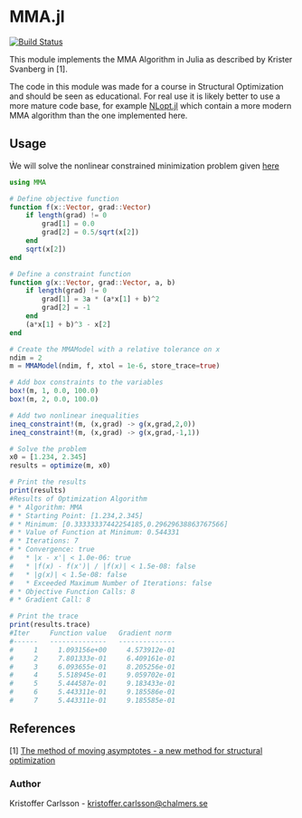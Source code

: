 # MMA.jl

[![Build Status](https://travis-ci.org/KristofferC/MMA.jl.svg?branch=master)](https://travis-ci.org/KristofferC/MMA.jl)

This module implements the MMA Algorithm in Julia as described by Krister Svanberg in [1].

The code in this module was made for a course in Structural Optimization and should be seen as educational. For real use it is likely better to use a more mature code base, for example [NLopt.jl](https://github.com/JuliaOpt/NLopt.jl) which contain a more modern MMA algorithm than the one implemented here.

## Usage

Ẁe will solve the nonlinear constrained minimization problem given [here](http://ab-initio.mit.edu/wiki/index.php/NLopt_Tutorial)

```julia
using MMA

# Define objective function
function f(x::Vector, grad::Vector)
    if length(grad) != 0
        grad[1] = 0.0
        grad[2] = 0.5/sqrt(x[2])
    end
    sqrt(x[2])
end

# Define a constraint function
function g(x::Vector, grad::Vector, a, b)
    if length(grad) != 0
        grad[1] = 3a * (a*x[1] + b)^2
        grad[2] = -1
    end
    (a*x[1] + b)^3 - x[2]
end

# Create the MMAModel with a relative tolerance on x
ndim = 2
m = MMAModel(ndim, f, xtol = 1e-6, store_trace=true)

# Add box constraints to the variables
box!(m, 1, 0.0, 100.0)
box!(m, 2, 0.0, 100.0)

# Add two nonlinear inequalities
ineq_constraint!(m, (x,grad) -> g(x,grad,2,0))
ineq_constraint!(m, (x,grad) -> g(x,grad,-1,1))

# Solve the problem
x0 = [1.234, 2.345]
results = optimize(m, x0)

# Print the results
print(results)
#Results of Optimization Algorithm
# * Algorithm: MMA
# * Starting Point: [1.234,2.345]
# * Minimum: [0.33333337442254185,0.29629638863767566]
# * Value of Function at Minimum: 0.544331
# * Iterations: 7
# * Convergence: true
#   * |x - x'| < 1.0e-06: true
#   * |f(x) - f(x')| / |f(x)| < 1.5e-08: false
#   * |g(x)| < 1.5e-08: false
#   * Exceeded Maximum Number of Iterations: false
# * Objective Function Calls: 8
# * Gradient Call: 8

# Print the trace
print(results.trace)     
#Iter     Function value   Gradient norm 
#------   --------------   --------------
#     1     1.093156e+00     4.573912e-01
#     2     7.801333e-01     6.409161e-01
#     3     6.093655e-01     8.205256e-01
#     4     5.518945e-01     9.059702e-01
#     5     5.444587e-01     9.183433e-01
#     6     5.443311e-01     9.185586e-01
#     7     5.443311e-01     9.185585e-01
```


## References
[1] [The method of moving asymptotes - a new method for structural optimization](http://www.researchgate.net/publication/227631828_The_method_of_moving_asymptotesa_new_method_for_structural_optimization)

### Author
Kristoffer Carlsson - kristoffer.carlsson@chalmers.se
